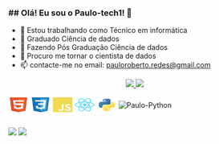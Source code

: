 ### ## Olá! Eu sou o Paulo-tech1! 👋

- 🔭 Estou trabalhando como Técnico em informática
- 🌱 Graduado Ciência de dados
- 🌱 Fazendo Pós Graduação Ciência de dados
- 👯 Procuro me tornar o cientista de dados
- 📫 contacte-me no email: pauloroberto.redes@gmail.com

<div align="center">
 <a href="https://github.com/Paulo-tech1">
  <img height="160em" src="https://github-readme-stats.vercel.app/api?username=Paulo-tech1&show_icons=false&theme=radical&include_all_commits=True&count_private=true"/>
  </a>
  <img height="160em" src="https://github-readme-stats.vercel.app/api/top-langs/?username=Paulo-tech1&layout=compact&langs_count=7&theme=radical"/>
  </a>
</div>



 <div style="display: inline_block"><br>
    <img align="center" alt="Paulo-HTML" height="30" width="40" src="https://raw.githubusercontent.com/devicons/devicon/master/icons/html5/html5-original.svg">
    <img align="center" alt="Paulo-CSS" height="30" width="40" src="https://raw.githubusercontent.com/devicons/devicon/master/icons/css3/css3-original.svg">
    <img align="center" alt="Paulo-Js" height="30" width="40" src="https://raw.githubusercontent.com/devicons/devicon/master/icons/javascript/javascript-plain.svg">
    <img align="center" alt="Paulo-React" height="30" width="40" src="https://raw.githubusercontent.com/devicons/devicon/master/icons/react/react-original.svg">
    <img align="center" alt="Paulo-Python" height="30" width="40" src="https://raw.githubusercontent.com/devicons/devicon/master/icons/python/python-original.svg">
    <img align="center" alt="Paulo-Python" height="30" width="40" <img src="https://cdn.jsdelivr.net/gh/devicons/devicon/icons/c/c-original.svg" />
      
   ##
   
  <div>  
  <a href = "mailto:pauloroberto.redes@gmail.com"><img src="https://img.shields.io/badge/-Gmail-%23333?style=for-the-badge&logo=gmail&logoColor=white" target="_blank"></a>
    <a href="AQUI VAI O LINK DO LINKEDIM" target="_blank"><img src="https://img.shields.io/badge/-LinkedIn-%230077B5?style=for-the-badge&logo=linkedin&logoColor=white" target="_blank"></a>
</div>
 
